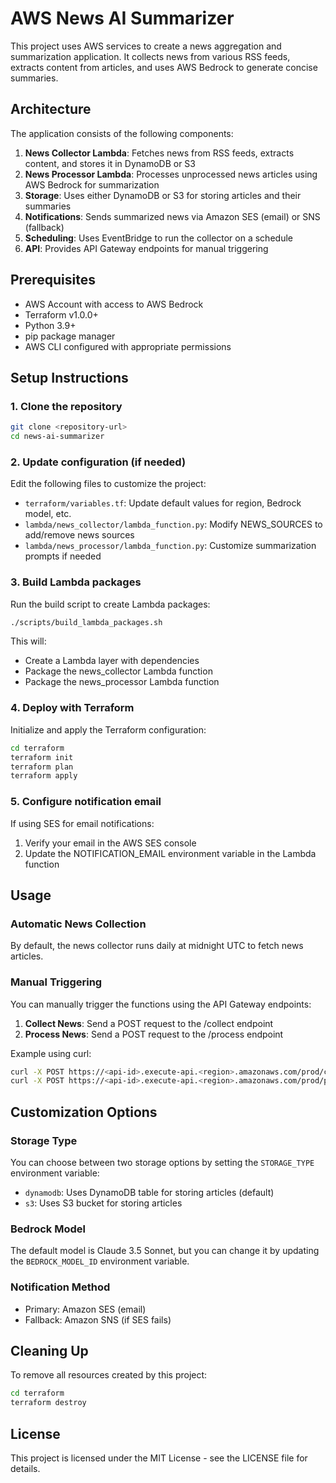 # AWS News AI Summarizer

This project uses AWS services to create a news aggregation and summarization application. It collects news from various RSS feeds, extracts content from articles, and uses AWS Bedrock to generate concise summaries.

## Architecture

The application consists of the following components:

1. **News Collector Lambda**: Fetches news from RSS feeds, extracts content, and stores it in DynamoDB or S3
2. **News Processor Lambda**: Processes unprocessed news articles using AWS Bedrock for summarization
3. **Storage**: Uses either DynamoDB or S3 for storing articles and their summaries
4. **Notifications**: Sends summarized news via Amazon SES (email) or SNS (fallback)
5. **Scheduling**: Uses EventBridge to run the collector on a schedule
6. **API**: Provides API Gateway endpoints for manual triggering

## Prerequisites

- AWS Account with access to AWS Bedrock
- Terraform v1.0.0+
- Python 3.9+
- pip package manager
- AWS CLI configured with appropriate permissions

## Setup Instructions

### 1. Clone the repository

```bash
git clone <repository-url>
cd news-ai-summarizer
```

### 2. Update configuration (if needed)

Edit the following files to customize the project:

- `terraform/variables.tf`: Update default values for region, Bedrock model, etc.
- `lambda/news_collector/lambda_function.py`: Modify NEWS_SOURCES to add/remove news sources
- `lambda/news_processor/lambda_function.py`: Customize summarization prompts if needed

### 3. Build Lambda packages

Run the build script to create Lambda packages:

```bash
./scripts/build_lambda_packages.sh
```

This will:
- Create a Lambda layer with dependencies
- Package the news_collector Lambda function
- Package the news_processor Lambda function

### 4. Deploy with Terraform

Initialize and apply the Terraform configuration:

```bash
cd terraform
terraform init
terraform plan
terraform apply
```

### 5. Configure notification email

If using SES for email notifications:

1. Verify your email in the AWS SES console
2. Update the NOTIFICATION_EMAIL environment variable in the Lambda function

## Usage

### Automatic News Collection

By default, the news collector runs daily at midnight UTC to fetch news articles.

### Manual Triggering

You can manually trigger the functions using the API Gateway endpoints:

1. **Collect News**: Send a POST request to the /collect endpoint
2. **Process News**: Send a POST request to the /process endpoint

Example using curl:

```bash
curl -X POST https://<api-id>.execute-api.<region>.amazonaws.com/prod/collect
curl -X POST https://<api-id>.execute-api.<region>.amazonaws.com/prod/process
```

## Customization Options

### Storage Type

You can choose between two storage options by setting the `STORAGE_TYPE` environment variable:

- `dynamodb`: Uses DynamoDB table for storing articles (default)
- `s3`: Uses S3 bucket for storing articles

### Bedrock Model

The default model is Claude 3.5 Sonnet, but you can change it by updating the `BEDROCK_MODEL_ID` environment variable.

### Notification Method

- Primary: Amazon SES (email)
- Fallback: Amazon SNS (if SES fails)

## Cleaning Up

To remove all resources created by this project:

```bash
cd terraform
terraform destroy
```

## License

This project is licensed under the MIT License - see the LICENSE file for details.